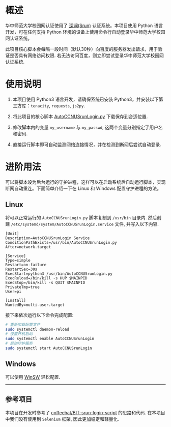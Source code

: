 # 概述

华中师范大学校园网认证使用了 [深澜(Srun)](https://srun.com/) 认证系统。本项目使用 Python 语言开发，可在任何支持 Python 环境的设备上使用命令行自动登录华中师范大学校园网认证系统。

此项目核心脚本会每隔一段时间（默认30秒）向百度的服务器发出请求，用于验证是否具有网络访问权限. 若无法访问百度，则立即尝试登录华中师范大学校园网认证系统. 

# 使用说明

1. 本项目使用 Python3 语言开发，请确保系统已安装 Python3，并安装以下第三方库：`tenacity`, `requests`, `js2py`.

2. 将此项目的核心脚本 [AutoCCNUSrunLogin.py](https://raw.githubusercontent.com/K-JW/AutoCCNUSrunLogin/master/AutoCCNUSrunLogin.py) 下载保存到合适位置.

3. 修改脚本内的变量 `my_username` 与 `my_passwd`, 这两个变量分别指定了用户名和密码.

4. 直接运行脚本即可自动监测网络连接情况，并在检测到断网后尝试自动登录.

# 进阶用法

可以将脚本设为后台运行的守护进程，这样可以在启动系统后自动运行脚本，实现断网自动重连。下面简单介绍一下在 Linux 和 Windows 配置守护进程的方法。

## Linux

将可以正常运行的 `AutoCCNUSrunLogin.py` 脚本复制到 `/usr/bin` 目录内. 然后创建 `/etc/systemd/system/AutoCCNUSrunLogin.service` 文件, 并写入以下内容.

```
[Unit]
Description=AutoCCNUSrunLogin Service
ConditionPathExists=/usr/bin/AutoCCNUSrunLogin.py
After=network.target

[Service]
Type=simple
Restart=on-failure
RestartSec=30s
ExecStart=python3 /usr/bin/AutoCCNUSrunLogin.py
ExecReload=/bin/kill -s HUP $MAINPID
ExecStop=/bin/kill -s QUIT $MAINPID
PrivateTmp=true
User=pi

[Install]
WantedBy=multi-user.target
```

接下来依次运行以下命令完成配置:
```bash
# 重新加载配置文件
sudo systemctl daemon-reload
# 设置开机启动
sudo systemctl enable AutoCCNUSrunLogin
# 启动守护服务
sudo systemctl start AutoCCNUSrunLogin
```

## Windows

可以使用 [WinSW](https://github.com/winsw/winsw) 轻松配置.

---------------------------

## 参考项目

本项目在开发时参考了 
[coffeehat/BIT-srun-login-script](https://github.com/coffeehat/BIT-srun-login-script) 的思路和代码. 在本项目中我们没有使用到 `Selenium` 框架, 因此更加稳定和轻量化.
